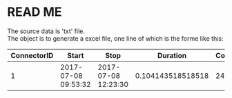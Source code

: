 # READ ME
The source data is 'txt' file.  
The object is to generate a excel file, one line of which is the forme like this:  

ConnectorID | Start | Stop | Duration | Consumption
----------- | ----- | ---- | -------- | -----------
1 | 2017-07-08 09:53:32 | 2017-07-08 12:23:30 | 0.104143518518518 | 24624
